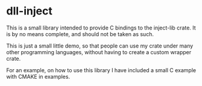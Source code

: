 # dll-inject
This is a small library intended to provide C bindings to the inject-lib crate.
It is by no means complete, and should not be taken as such.

This is just a small little demo, so that people can use my crate under many other programming languages, without having to create a custom wrapper crate.

For an example, on how to use this library I have included a small C example with CMAKE in examples.
